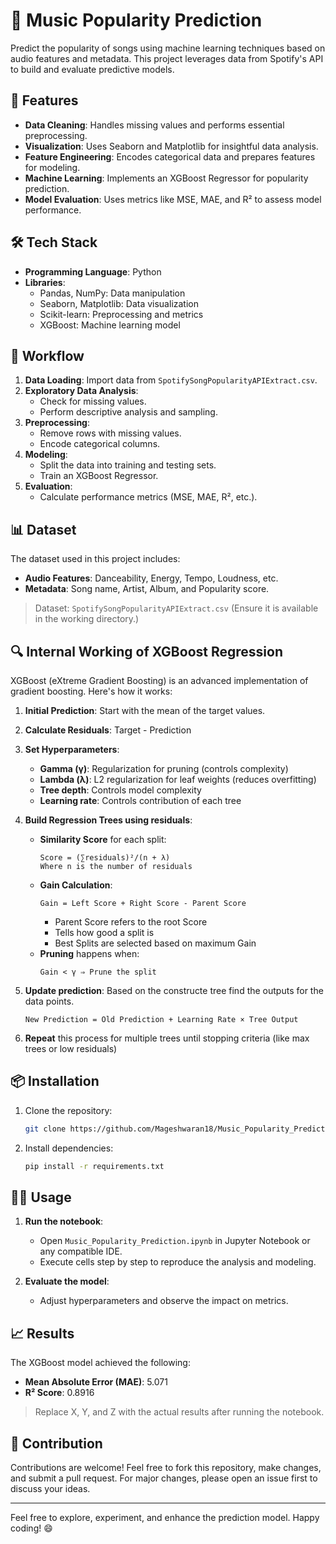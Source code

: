 # 🎵 Music Popularity Prediction

Predict the popularity of songs using machine learning techniques based on audio features and metadata. This project leverages data from Spotify's API to build and evaluate predictive models.

## 🚀 Features

- **Data Cleaning**: Handles missing values and performs essential preprocessing.
- **Visualization**: Uses Seaborn and Matplotlib for insightful data analysis.
- **Feature Engineering**: Encodes categorical data and prepares features for modeling.
- **Machine Learning**: Implements an XGBoost Regressor for popularity prediction.
- **Model Evaluation**: Uses metrics like MSE, MAE, and R² to assess model performance.

## 🛠️ Tech Stack

- **Programming Language**: Python
- **Libraries**:
  - Pandas, NumPy: Data manipulation
  - Seaborn, Matplotlib: Data visualization
  - Scikit-learn: Preprocessing and metrics
  - XGBoost: Machine learning model

## 📂 Workflow

1. **Data Loading**: Import data from `SpotifySongPopularityAPIExtract.csv`.
2. **Exploratory Data Analysis**:
   - Check for missing values.
   - Perform descriptive analysis and sampling.
3. **Preprocessing**:
   - Remove rows with missing values.
   - Encode categorical columns.
4. **Modeling**:
   - Split the data into training and testing sets.
   - Train an XGBoost Regressor.
5. **Evaluation**:
   - Calculate performance metrics (MSE, MAE, R², etc.).

## 📊 Dataset

The dataset used in this project includes:

- **Audio Features**: Danceability, Energy, Tempo, Loudness, etc.
- **Metadata**: Song name, Artist, Album, and Popularity score.

> Dataset: `SpotifySongPopularityAPIExtract.csv` (Ensure it is available in the working directory.)

## 🔍 Internal Working of XGBoost Regression

XGBoost (eXtreme Gradient Boosting) is an advanced implementation of gradient boosting. Here's how it works:

1. **Initial Prediction**: Start with the mean of the target values.
2. **Calculate Residuals**: Target - Prediction
3. **Set Hyperparameters**:
   - **Gamma (γ)**: Regularization for pruning (controls complexity)
   - **Lambda (λ)**: L2 regularization for leaf weights (reduces overfitting)
   - **Tree depth**: Controls model complexity
   - **Learning rate**: Controls contribution of each tree

4. **Build Regression Trees using residuals**:
   - **Similarity Score** for each split:
     ```
     Score = (∑residuals)²/(n + λ)
     Where n is the number of residuals 
     ```
   - **Gain Calculation**:
     ```
     Gain = Left Score + Right Score - Parent Score
     ```
     - Parent Score refers to the root Score 
     - Tells how good a split is
     - Best Splits are selected based on maximum Gain
   - **Pruning** happens when:
     ```
     Gain < γ ⇒ Prune the split
     ```

5. **Update prediction**:
   Based on the constructe tree find the outputs for the data points.
   ```
   New Prediction = Old Prediction + Learning Rate × Tree Output
   ```

6. **Repeat** this process for multiple trees until stopping criteria (like max trees or low residuals)

## 📦 Installation

1. Clone the repository:
   ```bash
   git clone https://github.com/Mageshwaran18/Music_Popularity_Prediction.git
   ```
2. Install dependencies:
   ```bash
   pip install -r requirements.txt
   ```

## 🧑‍💻 Usage

1. **Run the notebook**:
   - Open `Music_Popularity_Prediction.ipynb` in Jupyter Notebook or any compatible IDE.
   - Execute cells step by step to reproduce the analysis and modeling.

2. **Evaluate the model**:
   - Adjust hyperparameters and observe the impact on metrics.

## 📈 Results

The XGBoost model achieved the following:

- **Mean Absolute Error (MAE)**: 5.071
- **R² Score**: 0.8916

> Replace X, Y, and Z with the actual results after running the notebook.

## 🤝 Contribution

Contributions are welcome! Feel free to fork this repository, make changes, and submit a pull request. For major changes, please open an issue first to discuss your ideas.

---

Feel free to explore, experiment, and enhance the prediction model. Happy coding! 😄

